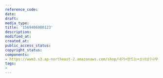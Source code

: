 ```yaml
---
reference_code: 
date: 
draft: 
media_type: 
title: '1569406000123'
description: 
modified_at: 
created_at: 
public_access_status: 
copyright_status: 
components:
- https://wwm3.s3.ap-northeast-2.amazonaws.com/shop/내가+만드는+소녀상(나무)/나무소녀상/소녀상/1569406000123.jpg
tags:
- 
---
```

